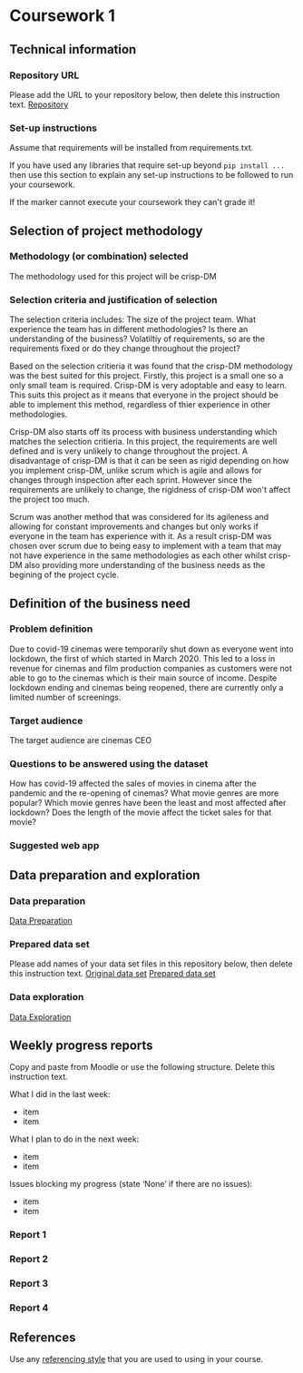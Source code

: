 # Coursework 1

## Technical information
### Repository URL
Please add the URL to your repository below, then delete this instruction text.
[Repository]()

### Set-up instructions

Assume that requirements will be installed from requirements.txt.

If you have used any libraries that require set-up beyond `pip install ...` then use this section to explain any set-up
instructions to be followed to run your coursework.

If the marker cannot execute your coursework they can't grade it!


## Selection of project methodology
### Methodology (or combination) selected
The methodology used for this project will be crisp-DM
### Selection criteria and justification of selection
The selection criteria includes:
    The size of the project team.
    What experience the team has in different methodologies?
    Is there an understanding of the business?
    Volatiltiy of requirements, so are the requirements fixed or do they change throughout the project?

Based on the selection critieria it was found that the crisp-DM methodology was the best suited for this project. Firstly, this project is a small one so a only small team is required. Crisp-DM is very adoptable and easy to learn. This suits this project as it means that everyone in the project should be able to implement this method, regardless of thier experience in other methodologies.

Crisp-DM also starts off its process with business understanding which matches the selection critieria. In this project, the requirements are well defined and is very unlikely to change throughout the project. A disadvantage of crisp-DM is that it can be seen as rigid depending on how you implement crisp-DM, unlike scrum which is agile and allows for changes through inspection after each sprint. However since the requirements are unlikely to change, the rigidness of crisp-DM won't affect the project too much. 
 
Scrum was another method that was considered for its agileness and allowing for constant improvements and changes but only  works if everyone in the team has experience with it. As a result crisp-DM was chosen over scrum due to being easy to implement with a team that may not have experience in the same methodologies as each other whilst crisp-DM also providing more understanding of the business needs as the begining of the project cycle.


## Definition of the business need

### Problem definition
Due to covid-19 cinemas were temporarily shut down as everyone went into lockdown, the first of which started in March 2020. This led to a loss in revenue for cinemas and film production companies as customers were not able to go to the cinemas which is their main source of income. Despite lockdown ending and cinemas being reopened, there are currently only a limited number of screenings.

### Target audience
The target audience are cinemas CEO


### Questions to be answered using the dataset
How has covid-19 affected the sales of movies in cinema after the pandemic and the re-opening of cinemas?
What movie genres are more popular?
Which movie genres have been the least and most affected after lockdown?
Does the length of the movie affect the ticket sales for that movie?
### Suggested web app

## Data preparation and exploration
### Data preparation

[Data Preparation](data_preparation.py)

### Prepared data set
Please add names of your data set files in this repository below, then delete this instruction text.
[Original data set]()
[Prepared data set]()

### Data exploration

[Data Exploration]()

## Weekly progress reports
Copy and paste from Moodle or use the following structure. Delete this instruction text.

What I did in the last week:
- item
- item

What I plan to do in the next week:
- item
- item

Issues blocking my progress (state ‘None’ if there are no issues):
- item
- item

### Report 1

### Report 2

### Report 3

### Report 4

## References
Use any [referencing style](https://library-guides.ucl.ac.uk/referencing-plagiarism/referencing-styles) that you are
used to using in your course.
